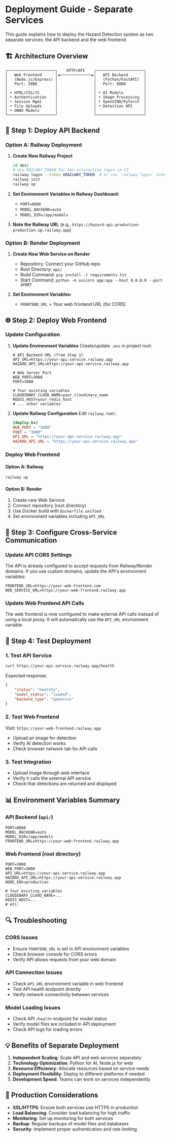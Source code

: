 # Deployment Guide - Separate Services

This guide explains how to deploy the Hazard Detection system as two separate services: the API backend and the web frontend.

## 🏗️ Architecture Overview

```
┌─────────────────────┐    HTTP/API    ┌─────────────────────┐
│   Web Frontend      │◄──────────────►│   API Backend       │
│   (Node.js/Express) │                │   (Python/FastAPI)  │
│   Port: 3000        │                │   Port: 8080        │
│                     │                │                     │
│ • HTML/CSS/JS       │                │ • AI Models         │
│ • Authentication    │                │ • Image Processing  │
│ • Session Mgmt      │                │ • OpenVINO/PyTorch  │
│ • File Uploads      │                │ • Detection API     │
│ • ONNX Models       │                │                     │
└─────────────────────┘                └─────────────────────┘
```

## 🚀 Step 1: Deploy API Backend

### Option A: Railway Deployment

1. **Create New Railway Project**
   ```bash
   cd api/
   # Use RAILWAY_TOKEN for non-interactive login in CI
   railway login --token $RAILWAY_TOKEN  # or run `railway login` interactively
   railway init
   railway up
   ```

2. **Set Environment Variables in Railway Dashboard:**
   - `PORT=8080`
   - `MODEL_BACKEND=auto`
   - `MODEL_DIR=/app/models`

3. **Note the Railway URL** (e.g., `https://hazard-api-production-production.up.railway.app`)

### Option B: Render Deployment

1. **Create New Web Service on Render**
   - Repository: Connect your GitHub repo
   - Root Directory: `api/`
   - Build Command: `pip install -r requirements.txt`
   - Start Command: `python -m uvicorn app:app --host 0.0.0.0 --port $PORT`

2. **Set Environment Variables:**
   - `FRONTEND_URL` = Your web frontend URL (for CORS)

## 🌐 Step 2: Deploy Web Frontend

### Update Configuration

1. **Update Environment Variables**
   Create/update `.env` in project root:
   ```env
   # API Backend URL (from Step 1)
   API_URL=https://your-api-service.railway.app
   HAZARD_API_URL=https://your-api-service.railway.app
   
   # Web Server Port
   WEB_PORT=3000
   PORT=3000
   
   # Your existing variables
   CLOUDINARY_CLOUD_NAME=your_cloudinary_name
   REDIS_HOST=your_redis_host
   # ... other variables
   ```

2. **Update Railway Configuration**
   Edit `railway.toml`:
   ```toml
   [deploy.kv]
   WEB_PORT = "3000"
   PORT = "3000"
   API_URL = "https://your-api-service.railway.app"
   HAZARD_API_URL = "https://your-api-service.railway.app"
   ```

### Deploy Web Frontend

#### Option A: Railway

```bash
railway up
```

#### Option B: Render

1. Create new Web Service
2. Connect repository (root directory)
3. Use Docker build with `Dockerfile.unified`
4. Set environment variables including `API_URL`

## 🔧 Step 3: Configure Cross-Service Communication

### Update API CORS Settings

The API is already configured to accept requests from Railway/Render domains. If you use custom domains, update the API's environment variables:

```env
FRONTEND_URL=https://your-web-frontend.com
WEB_SERVICE_URL=https://your-web-frontend.railway.app
```

### Update Web Frontend API Calls

The web frontend is now configured to make external API calls instead of using a local proxy. It will automatically use the `API_URL` environment variable.

## 🧪 Step 4: Test Deployment

### 1. Test API Service
```bash
curl https://your-api-service.railway.app/health
```
Expected response:
```json
{
    "status": "healthy",
    "model_status": "loaded",
    "backend_type": "openvino"
}
```

### 2. Test Web Frontend
Visit: `https://your-web-frontend.railway.app`
- Upload an image for detection
- Verify AI detection works
- Check browser network tab for API calls

### 3. Test Integration
- Upload image through web interface
- Verify it calls the external API service
- Check that detections are returned and displayed

## 📊 Environment Variables Summary

### API Backend (`api/`)
```env
PORT=8080
MODEL_BACKEND=auto
MODEL_DIR=/app/models
FRONTEND_URL=https://your-web-frontend.railway.app
```

### Web Frontend (root directory)
```env
PORT=3000
WEB_PORT=3000
API_URL=https://your-api-service.railway.app
HAZARD_API_URL=https://your-api-service.railway.app
NODE_ENV=production

# Your existing variables
CLOUDINARY_CLOUD_NAME=...
REDIS_HOST=...
# etc.
```

## 🔍 Troubleshooting

### CORS Issues
- Ensure `FRONTEND_URL` is set in API environment variables
- Check browser console for CORS errors
- Verify API allows requests from your web domain

### API Connection Issues
- Check `API_URL` environment variable in web frontend
- Test API health endpoint directly
- Verify network connectivity between services

### Model Loading Issues
- Check API `/health` endpoint for model status
- Verify model files are included in API deployment
- Check API logs for loading errors

## 💡 Benefits of Separate Deployment

1. **Independent Scaling**: Scale API and web services separately
2. **Technology Optimization**: Python for AI, Node.js for web
3. **Resource Efficiency**: Allocate resources based on service needs
4. **Deployment Flexibility**: Deploy to different platforms if needed
5. **Development Speed**: Teams can work on services independently

## 🚀 Production Considerations

- **SSL/HTTPS**: Ensure both services use HTTPS in production
- **Load Balancing**: Consider load balancing for high traffic
- **Monitoring**: Set up monitoring for both services
- **Backup**: Regular backups of model files and databases
- **Security**: Implement proper authentication and rate limiting